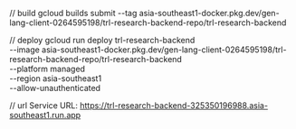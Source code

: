 // build
gcloud builds submit --tag asia-southeast1-docker.pkg.dev/gen-lang-client-0264595198/trl-research-backend-repo/trl-research-backend

// deploy
gcloud run deploy trl-research-backend \
   --image asia-southeast1-docker.pkg.dev/gen-lang-client-0264595198/trl-research-backend-repo/trl-research-backend \
   --platform managed \
   --region asia-southeast1 \
   --allow-unauthenticated

// url
Service URL: https://trl-research-backend-325350196988.asia-southeast1.run.app
